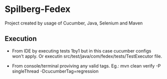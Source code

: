 # Spilberg-Fedex

Project created by usage of Cucumber, Java, Selenium and Maven 

Execution
----
- From IDE by executing tests 1by1 but in this case cucumber configs won't apply. Or executin src/test/java/com/fedex/tests/TestExecutor file.

- From console/terminal proviving any valid tags. Eg.: mvn clean verify -P singleThread -DcucumberTag=regression

